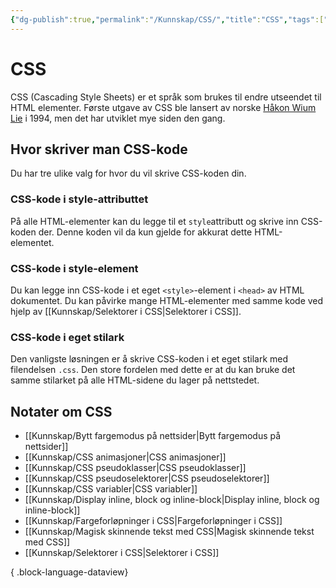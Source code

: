 ```yaml
---
{"dg-publish":true,"permalink":"/Kunnskap/CSS/","title":"CSS","tags":["it1","css"]}
---
```



# CSS

<abbr>CSS</abbr> (Cascading Style Sheets) er et språk som brukes til endre utseendet til HTML elementer. Første utgave av CSS ble lansert av norske [Håkon Wium Lie](https://no.wikipedia.org/wiki/H%C3%A5kon_Wium_Lie) i 1994, men det har utviklet mye siden den gang.

## Hvor skriver man CSS-kode
Du har tre ulike valg for hvor du vil skrive CSS-koden din.

### CSS-kode i style-attributtet
På alle HTML-elementer kan du legge til et `style`attributt og skrive inn CSS-koden der. Denne koden vil da kun gjelde for akkurat dette HTML-elementet.

### CSS-kode i style-element
Du kan legge inn CSS-kode i et eget `<style>`-element i `<head>` av HTML dokumentet. Du kan påvirke mange HTML-elementer med samme kode ved hjelp av [[Kunnskap/Selektorer i CSS\|Selektorer i CSS]].

### CSS-kode i eget stilark
Den vanligste løsningen er å skrive CSS-koden i et eget stilark med filendelsen `.css`. Den store fordelen med dette er at du kan bruke det samme stilarket på alle HTML-sidene du lager på nettstedet.

## Notater om CSS
- [[Kunnskap/Bytt fargemodus på nettsider\|Bytt fargemodus på nettsider]]
- [[Kunnskap/CSS animasjoner\|CSS animasjoner]]
- [[Kunnskap/CSS pseudoklasser\|CSS pseudoklasser]]
- [[Kunnskap/CSS pseudoselektorer\|CSS pseudoselektorer]]
- [[Kunnskap/CSS variabler\|CSS variabler]]
- [[Kunnskap/Display inline, block og inline-block\|Display inline, block og inline-block]]
- [[Kunnskap/Fargeforløpninger i CSS\|Fargeforløpninger i CSS]]
- [[Kunnskap/Magisk skinnende tekst med CSS\|Magisk skinnende tekst med CSS]]
- [[Kunnskap/Selektorer i CSS\|Selektorer i CSS]]

{ .block-language-dataview}
